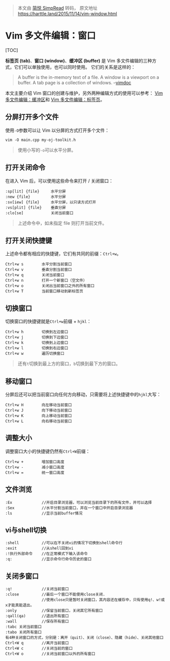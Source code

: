 > 本文由 [简悦 SimpRead](http://ksria.com/simpread/) 转码， 原文地址 https://harttle.land/2015/11/14/vim-window.html


# Vim 多文件编辑：窗口 

[TOC]

**标签页 (tab)**、**窗口 (window)**、**缓冲区 (buffer)** 是 Vim 多文件编辑的三种方式，它们可以单独使用，也可以同时使用。 它们的关系是这样的：

> A buffer is the in-memory text of a file. A window is a viewport on a buffer. A tab page is a collection of windows. –[vimdoc](http://vimdoc.sourceforge.net/htmldoc/windows.html)

本文主要介绍 Vim 窗口的创建与维护，另外两种编辑方式的使用可以参考： [Vim 多文件编辑：缓冲区](/2015/11/17/vim-buffer.html)和 [Vim 多文件编辑：标签页](/2015/11/12/vim-tabpage.html)。

## 分屏打开多个文件

使用`-O`参数可以让 Vim 以分屏的方式打开多个文件：

```
vim -O main.cpp my-oj-toolkit.h
```

> 使用小写的`-o`可以水平分屏。

## 打开关闭命令

在进入 Vim 后，可以使用这些命令来打开 / 关闭窗口：

```
:sp[lit] {file}     水平分屏
:new {file}         水平分屏
:sv[iew] {file}     水平分屏，以只读方式打开
:vs[plit] {file}    垂直分屏
:clo[se]            关闭当前窗口
```

> 上述命令中，如未指定 file 则打开当前文件。

## 打开关闭快捷键

上述命令都有相应的快捷键，它们有共同的前缀：`Ctrl+w`。

```
Ctrl+w s        水平分割当前窗口
Ctrl+w v        垂直分割当前窗口
Ctrl+w q        关闭当前窗口
Ctrl+w n        打开一个新窗口（空文件）
Ctrl+w o        关闭出当前窗口之外的所有窗口
Ctrl+w T        当前窗口移动到新标签页
```

## 切换窗口

切换窗口的快捷键就是`Ctrl+w`前缀 + `hjkl`：

```
Ctrl+w h        切换到左边窗口
Ctrl+w j        切换到下边窗口
Ctrl+w k        切换到上边窗口
Ctrl+w l        切换到右边窗口
Ctrl+w w        遍历切换窗口
```

> 还有`t`切换到最上方的窗口，`b`切换到最下方的窗口。

## 移动窗口

分屏后还可以把当前窗口向任何方向移动，只需要将上述快捷键中的`hjkl`大写：

```
Ctrl+w H        向左移动当前窗口
Ctrl+w J        向下移动当前窗口
Ctrl+w K        向上移动当前窗口
Ctrl+w L        向右移动当前窗口
```

## 调整大小

调整窗口大小的快捷键仍然有`Ctrl+W`前缀：

```
Ctrl+w +        增加窗口高度
Ctrl+w -        减小窗口高度
Ctrl+w =        统一窗口高度
```

## 文件浏览
```
:Ex 			//开启目录浏览器，可以浏览当前目录下的所有文件，并可以选择
:Sex		   	//水平分割当前窗口，并在一个窗口中开启目录浏览器
:ls 			//显示当前buffer情况
```
## vi与shell切换

```
:shell 			//可以在不关闭vi的情况下切换到shell命令行
:exit		    //从shell回到vi
:!执行外部命令	//在正常模式下输入该命令
:q:				//显示命令行命令历史的窗口	
```

## 关闭多窗口
```
:q!			    //关闭当前窗口
:close			//最后一个窗口不能使用close关闭.
				//使用close只是暂时关闭窗口，其内容还在缓存中，只有使用q!、w!或x才能真能退出。
:only			//保留当前窗口，关闭其它所有窗口
:qall(qa)		//退出所有窗口
:wall			//保存所有窗口
:tabc 关闭当前窗口
:tabo 关闭所有窗口
有4种关闭窗口的方式，分别是：离开（quit）、关闭（close）、隐藏（hide）、关闭其他窗口
Ctrl+W q		//离开当前窗口
Ctrl+W c		//关闭当前的窗口
Ctrl+W o		//关闭当前窗口以外的所有窗口
```